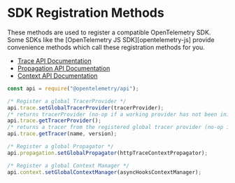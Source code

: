 # SDK Registration Methods

These methods are used to register a compatible OpenTelemetry SDK. Some SDKs like the [OpenTelemetry JS SDK][opentelemetry-js] provide convenience methods which call these registration methods for you.

- [Trace API Documentation][trace-api-docs]
- [Propagation API Documentation][propagation-api-docs]
- [Context API Documentation][context-api-docs]

```javascript
const api = require("@opentelemetry/api");

/* Register a global TracerProvider */
api.trace.setGlobalTracerProvider(tracerProvider);
/* returns tracerProvider (no-op if a working provider has not been initialized) */
api.trace.getTracerProvider();
/* returns a tracer from the registered global tracer provider (no-op if a working provider has not been initialized) */
api.trace.getTracer(name, version);

/* Register a global Propagator */
api.propagation.setGlobalPropagator(httpTraceContextPropagator);

/* Register a global Context Manager */
api.context.setGlobalContextManager(asyncHooksContextManager);
```

[trace-api-docs]: https://open-telemetry.github.io/opentelemetry-js/classes/_opentelemetry_api.TraceAPI.html
[propagation-api-docs]: https://open-telemetry.github.io/opentelemetry-js/classes/_opentelemetry_api.PropagationAPI.html
[context-api-docs]: https://open-telemetry.github.io/opentelemetry-js/classes/_opentelemetry_api.ContextAPI.html
